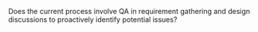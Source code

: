 Does the current process involve QA in requirement gathering and design discussions to proactively identify potential issues?
